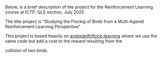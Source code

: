 Below, is a brief description of the project for the Reinforcement Learning course at ICTP, QLS section, July 2025

The title project is "Studying the Flockig of Birds from a Multi-Agenet Reinforcement Learning Perspective"

This project is based heavily on [andredelft/flock-learning](https://github.com/andredelft/flock-learning) where we use the same code but add a cost to the reward resulting from the 

collision of two birds.
